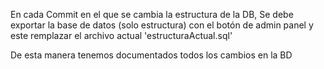 En cada Commit en el que se cambia la estructura de la DB,
Se debe exportar la base de datos (solo estructura) con el botón de admin panel y este  remplazar el archivo actual 'estructuraActual.sql'

De esta manera tenemos documentados todos los cambios en la BD